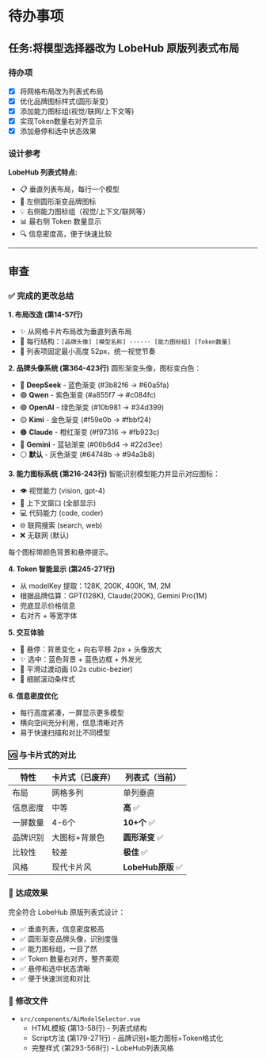 # 待办事项

## 任务:将模型选择器改为 LobeHub 原版列表式布局

### 待办项
- [x] 将网格布局改为列表式布局
- [x] 优化品牌图标样式(圆形渐变)
- [x] 添加能力图标组(视觉/联网/上下文等)
- [x] 实现Token数量右对齐显示
- [x] 添加悬停和选中状态效果

### 设计参考
**LobeHub 列表式特点:**
- 📋 垂直列表布局，每行一个模型
- 🎨 左侧圆形渐变品牌图标
- 💡 右侧能力图标组（视觉/上下文/联网等）
- 📊 最右侧 Token 数量显示
- 🔍 信息密度高，便于快速比较

---

## 审查

### ✅ 完成的更改总结

**1. 布局改造 (第14-57行)**
- ✨ 从网格卡片布局改为垂直列表布局
- 📐 每行结构：`[品牌头像] [模型名称] ······ [能力图标组] [Token数量]`
- 📏 列表项固定最小高度 52px，统一视觉节奏

**2. 品牌头像系统 (第364-423行)**
圆形渐变头像，图标变白色：
- 🔵 **DeepSeek** - 蓝色渐变 (#3b82f6 → #60a5fa)
- 🟣 **Qwen** - 紫色渐变 (#a855f7 → #c084fc)
- 🟢 **OpenAI** - 绿色渐变 (#10b981 → #34d399)
- 🟡 **Kimi** - 金色渐变 (#f59e0b → #fbbf24)
- 🟠 **Claude** - 橙红渐变 (#f97316 → #fb923c)
- 💎 **Gemini** - 蓝钻渐变 (#06b6d4 → #22d3ee)
- ⚪ **默认** - 灰色渐变 (#64748b → #94a3b8)

**3. 能力图标系统 (第216-243行)**
智能识别模型能力并显示对应图标：
- 👁 视觉能力 (vision, gpt-4)
- 📅 上下文窗口 (全部显示)
- 💻 代码能力 (code, coder)
- 🌐 联网搜索 (search, web)
- ❌ 无联网 (默认)

每个图标带颜色背景和悬停提示。

**4. Token 智能显示 (第245-271行)**
- 从 modelKey 提取：128K, 200K, 400K, 1M, 2M
- 根据品牌估算：GPT(128K), Claude(200K), Gemini Pro(1M)
- 兜底显示价格信息
- 右对齐 + 等宽字体

**5. 交互体验**
- 🎯 悬停：背景变化 + 向右平移 2px + 头像放大
- ✨ 选中：蓝色背景 + 蓝色边框 + 外发光
- 🎪 平滑过渡动画 (0.2s cubic-bezier)
- 📜 细腻滚动条样式

**6. 信息密度优化**
- 每行高度紧凑，一屏显示更多模型
- 横向空间充分利用，信息清晰对齐
- 易于快速扫描和对比不同模型

### 🆚 与卡片式的对比

| 特性 | 卡片式（已废弃） | 列表式（当前） |
|------|----------------|--------------|
| 布局 | 网格多列 | 单列垂直 |
| 信息密度 | 中等 | **高** ✅ |
| 一屏数量 | 4-6个 | **10+个** ✅ |
| 品牌识别 | 大图标+背景色 | **圆形渐变** ✅ |
| 比较性 | 较差 | **极佳** ✅ |
| 风格 | 现代卡片风 | **LobeHub原版** ✅ |

### 🎯 达成效果
完全符合 LobeHub 原版列表式设计：
- ✅ 垂直列表，信息密度极高
- ✅ 圆形渐变品牌头像，识别度强
- ✅ 能力图标组，一目了然
- ✅ Token 数量右对齐，整齐美观
- ✅ 悬停和选中状态清晰
- ✅ 便于快速浏览和对比

### 📂 修改文件
- `src/components/AiModelSelector.vue`
  - HTML模板 (第13-58行) - 列表式结构
  - Script方法 (第179-271行) - 品牌识别+能力图标+Token格式化
  - 完整样式 (第293-568行) - LobeHub列表风格
